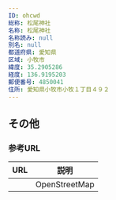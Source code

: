 ```yaml
---
ID: ohcwd
総称: 松尾神社
名称: 松尾神社
名称読み: null
別名: null
都道府県: 愛知県
区域: 小牧市
緯度: 35.2905286
経度: 136.9195203
郵便番号: 4850041
住所: 愛知県小牧市小牧１丁目４９２
---
```


## その他

### 参考URL

| URL | 説明          |
| --- | ------------- |
|     | OpenStreetMap |

